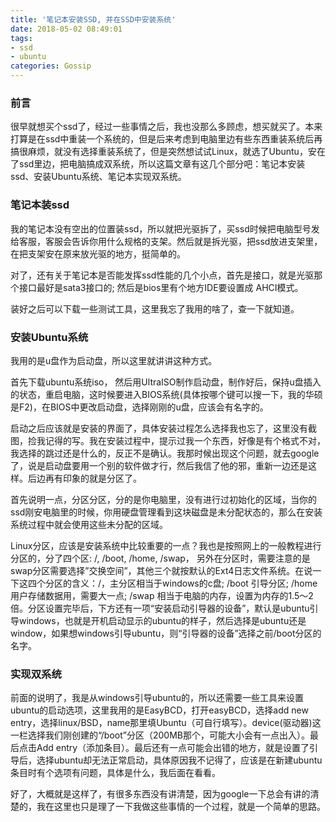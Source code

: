 ```yaml
---
title: '笔记本安装SSD, 并在SSD中安装系统'
date: 2018-05-02 08:49:01
tags: 
- ssd
- ubuntu
categories: Gossip
---
```


### 前言

很早就想买个ssd了，经过一些事情之后，我也没那么多顾虑，想买就买了。本来打算是在ssd中重装一个系统的，但是后来考虑到电脑里边有些东西重装系统后再搞很麻烦，就没有选择重装系统了，但是突然想试试Linux，就选了Ubuntu，安在了ssd里边，把电脑搞成双系统，所以这篇文章有这几个部分吧：笔记本安装ssd、安装Ubuntu系统、笔记本实现双系统。

<!-- more -->

### 笔记本装ssd
我的笔记本没有空出的位置装ssd，所以就把光驱拆了，买ssd时候把电脑型号发给客服，客服会告诉你用什么规格的支架。然后就是拆光驱，把ssd放进支架里，在把支架安在原来放光驱的地方，挺简单的。

对了，还有关于笔记本是否能发挥ssd性能的几个小点，首先是接口，就是光驱那个接口最好是sata3接口的; 然后是bios里有个地方IDE要设置成 AHCI模式。

装好之后可以下载一些测试工具，这里我忘了我用的啥了，查一下就知道。

### 安装Ubuntu系统
我用的是u盘作为启动盘，所以这里就讲讲这种方式。

首先下载ubuntu系统iso， 然后用UltraISO制作启动盘，制作好后，保持u盘插入的状态，重启电脑，这时候要进入BIOS系统(具体按哪个键可以搜一下，我的华硕是F2)，在BIOS中更改启动盘，选择刚刚的u盘，应该会有名字的。

启动之后应该就是安装的界面了，具体安装过程怎么选择我也忘了，这里没有截图，捡我记得的写。我在安装过程中，提示过我一个东西，好像是有个格式不对，我选择的跳过还是什么的，反正不是确认。我那时候出现这个问题，就去google了，说是启动盘要用一个别的软件做才行，然后我信了他的邪，重新一边还是这样。后边再有印象的就是分区了。

首先说明一点，分区分区，分的是你电脑里，没有进行过初始化的区域，当你的ssd刚安电脑里的时候，你用硬盘管理看到这块磁盘是未分配状态的，那么在安装系统过程中就会使用这些未分配的区域。

Linux分区，应该是安装系统中比较重要的一点？我也是按照网上的一般教程进行分区的，分了四个区: /, /boot, /home, /swap， 另外在分区时，需要注意的是swap分区需要选择”交换空间”，其他三个就按默认的Ext4日志文件系统。在说一下这四个分区的含义：/，主分区相当于windows的c盘;  /boot 引导分区;  /home 用户存储数据用，需要大一点;  /swap 相当于电脑的内存，设置为内存的1.5～2倍。分区设置完毕后，下方还有一项“安装启动引导器的设备”，默认是ubuntu引导windows，也就是开机启动显示的ubuntu的样子，然后选择是ubuntu还是window，如果想windows引导ubuntu，则“引导器的设备”选择之前/boot分区的名字。

### 实现双系统
前面的说明了，我是从windows引导ubuntu的，所以还需要一些工具来设置ubuntu的启动选项，这里我用的是EasyBCD，打开easyBCD，选择add new entry，选择linux/BSD，name那里填Ubuntu（可自行填写）。device(驱动器)这一栏选择我们刚创建的“/boot”分区（200MB那个，可能大小会有一点出入）。最后点击Add entry（添加条目）。最后还有一点可能会出错的地方，就是设置了引导后，选择ubuntu却无法正常启动，具体原因我不记得了，应该是在新建ubuntu条目时有个选项有问题，具体是什么，我后面在看看。

好了，大概就是这样了，有很多东西没有讲清楚，因为google一下总会有讲的清楚的，我在这里也只是理了一下我做这些事情的一个过程，就是一个简单的思路。




